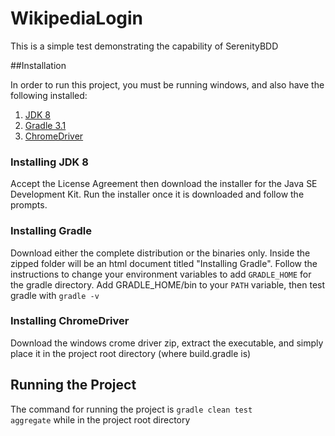 # WikipediaLogin

This is a simple test demonstrating the capability of SerenityBDD

##Installation

In order to run this project, you must be running windows, and also have the following installed:

1. <a href="http://www.oracle.com/technetwork/java/javase/downloads/jdk8-downloads-2133151.html">JDK 8</a>
2. <a href="https://gradle.org/gradle-download/">Gradle 3.1</a>
3. <a href="http://chromedriver.storage.googleapis.com/index.html?path=2.24/">ChromeDriver</a>

### Installing JDK 8

Accept the License Agreement then download the installer for the Java SE Development Kit.
Run the installer once it is downloaded and follow the prompts.

### Installing Gradle

Download either the complete distribution or the binaries only. Inside the zipped folder will be an html document titled "Installing Gradle".
Follow the instructions to change your environment variables to add <code>GRADLE_HOME</code> for the gradle directory. 
Add GRADLE_HOME/bin to your <code>PATH</code> variable, then test gradle with <code>gradle -v</code>

### Installing ChromeDriver

Download the windows crome driver zip, extract the executable, and simply place it in the project root directory (where build.gradle is)

## Running the Project

The command for running the project is <code>gradle clean test aggregate</code> while in the project root directory
